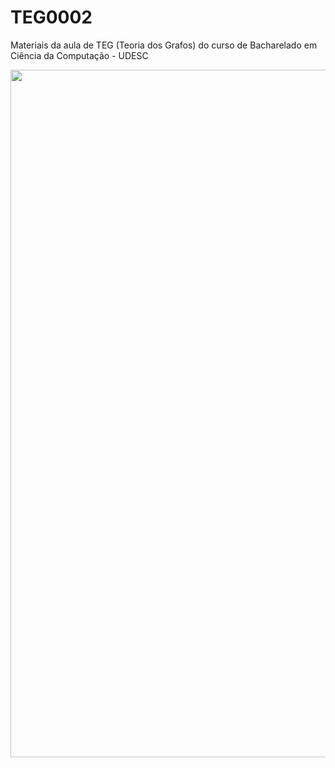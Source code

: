 # TEG0002
Materiais da aula de TEG (Teoria dos Grafos) do curso de Bacharelado em Ciência da Computação - UDESC

<p align="center">
  <img class="gatsby-resp-image-image" src="https://images.squarespace-cdn.com/content/v1/57a9d8dcd482e9bbf179f445/1505391256550-5HUS40XNAOKCTGSU65RA/Good+Will+Hunting.jpg?format=2500w" width="1100">
</p>

